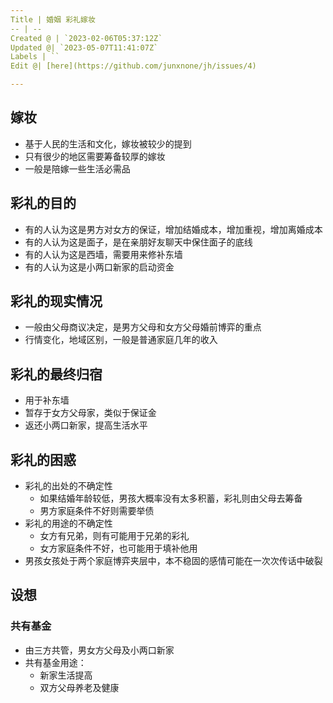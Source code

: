 ```yaml
---
Title | 婚姻 彩礼嫁妆
-- | --
Created @ | `2023-02-06T05:37:12Z`
Updated @| `2023-05-07T11:41:07Z`
Labels | ``
Edit @| [here](https://github.com/junxnone/jh/issues/4)

---
```


## 嫁妆

- 基于人民的生活和文化，嫁妆被较少的提到
- 只有很少的地区需要筹备较厚的嫁妆
- 一般是陪嫁一些生活必需品


## 彩礼的目的
- 有的人认为这是男方对女方的保证，增加结婚成本，增加重视，增加离婚成本
- 有的人认为这是面子，是在亲朋好友聊天中保住面子的底线
- 有的人认为这是西墙，需要用来修补东墙
- 有的人认为这是小两口新家的启动资金



## 彩礼的现实情况

- 一般由父母商议决定，是男方父母和女方父母婚前博弈的重点
- 行情变化，地域区别，一般是普通家庭几年的收入



## 彩礼的最终归宿
- 用于补东墙
- 暂存于女方父母家，类似于保证金
- 返还小两口新家，提高生活水平


## 彩礼的困惑


- 彩礼的出处的不确定性
  - 如果结婚年龄较低，男孩大概率没有太多积蓄，彩礼则由父母去筹备
  - 男方家庭条件不好则需要举债
- 彩礼的用途的不确定性
  - 女方有兄弟，则有可能用于兄弟的彩礼
  - 女方家庭条件不好，也可能用于填补他用
- 男孩女孩处于两个家庭博弈夹层中，本不稳固的感情可能在一次次传话中破裂

## 设想

### 共有基金
- 由三方共管，男女方父母及小两口新家
- 共有基金用途：
  -   新家生活提高
  -   双方父母养老及健康



